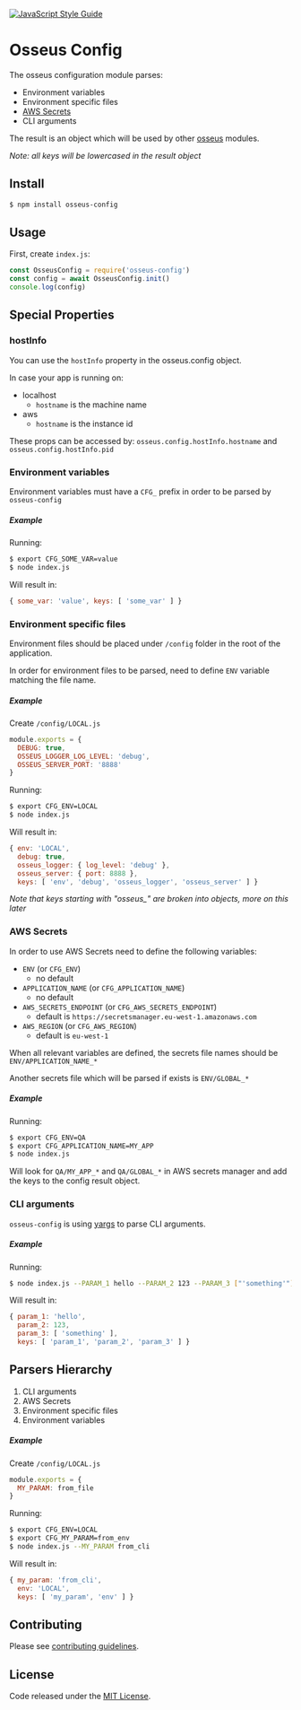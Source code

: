 [![JavaScript Style Guide](https://cdn.rawgit.com/standard/standard/master/badge.svg)](https://github.com/standard/standard)

# Osseus Config

The osseus configuration module parses: 

* Environment variables
* Environment specific files
* [AWS Secrets](https://aws.amazon.com/secrets-manager/)
* CLI arguments


The result is an object which will be used by other [osseus](https://github.com/colucom/osseus) modules.

*Note: all keys will be lowercased in the result object*

## Install
```bash
$ npm install osseus-config
```

## Usage

First, create `index.js`:

```javascript
const OsseusConfig = require('osseus-config')
const config = await OsseusConfig.init()
console.log(config)
```

## Special Properties

### hostInfo

You can use the `hostInfo` property in the osseus.config object.

In case your app is running on:
* localhost
    * `hostname` is the machine name
* aws
    * `hostname` is the instance id

These props can be accessed by: 
`osseus.config.hostInfo.hostname` and `osseus.config.hostInfo.pid`

### Environment variables
Environment variables must have a `CFG_` prefix in order to be parsed by `osseus-config`

##### Example
Running:

```bash
$ export CFG_SOME_VAR=value
$ node index.js
```

Will result in:

```js
{ some_var: 'value', keys: [ 'some_var' ] }
```

### Environment specific files

Environment files should be placed under `/config` folder in the root of the application.

In order for environment files to be parsed, need to define `ENV` variable matching the file name.

##### Example
Create `/config/LOCAL.js`

```javascript
module.exports = {
  DEBUG: true,
  OSSEUS_LOGGER_LOG_LEVEL: 'debug',
  OSSEUS_SERVER_PORT: '8888'
}
```

Running:

```sh
$ export CFG_ENV=LOCAL
$ node index.js
```

Will result in:

```js
{ env: 'LOCAL',
  debug: true,
  osseus_logger: { log_level: 'debug' },
  osseus_server: { port: 8888 },
  keys: [ 'env', 'debug', 'osseus_logger', 'osseus_server' ] }
```

*Note that keys starting with "osseus_" are broken into objects, more on this later*

### AWS Secrets

In order to use AWS Secrets need to define the following variables:

* `ENV` (or `CFG_ENV`)
	* no default
* `APPLICATION_NAME` (or `CFG_APPLICATION_NAME`)
	* no default
* `AWS_SECRETS_ENDPOINT` (or `CFG_AWS_SECRETS_ENDPOINT`)
	* default is `https://secretsmanager.eu-west-1.amazonaws.com`
* `AWS_REGION` (or `CFG_AWS_REGION`)
	* default is `eu-west-1`

When all relevant variables are defined, the secrets file names should be `ENV/APPLICATION_NAME_*`

Another secrets file which will be parsed if exists is `ENV/GLOBAL_*`

##### Example
Running:

```sh
$ export CFG_ENV=QA
$ export CFG_APPLICATION_NAME=MY_APP
$ node index.js
```

Will look for `QA/MY_APP_*` and `QA/GLOBAL_*` in AWS secrets manager and add the keys to the config result object.


### CLI arguments
`osseus-config` is using [yargs](https://github.com/yargs/yargs) to parse CLI arguments.

##### Example
Running:

```sh
$ node index.js --PARAM_1 hello --PARAM_2 123 --PARAM_3 ["'something'"]
```

Will result in:

```js
{ param_1: 'hello',
  param_2: 123,
  param_3: [ 'something' ],
  keys: [ 'param_1', 'param_2', 'param_3' ] }
```

## Parsers Hierarchy
1. CLI arguments
2. AWS Secrets
3. Environment specific files
4. Environment variables

##### Example
Create `/config/LOCAL.js`

```javascript
module.exports = {
  MY_PARAM: from_file
}
```

Running:

```sh
$ export CFG_ENV=LOCAL
$ export CFG_MY_PARAM=from_env
$ node index.js --MY_PARAM from_cli
```

Will result in:

```js
{ my_param: 'from_cli',
  env: 'LOCAL',
  keys: [ 'my_param', 'env' ] }
```

## Contributing
Please see [contributing guidelines](https://github.com/colucom/osseus-config/blob/master/.github/CONTRIBUTING.md).

## License
Code released under the [MIT License](https://github.com/colucom/osseus-config/blob/master/LICENSE).
